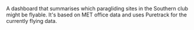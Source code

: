 A dashboard that summarises which paragliding sites in the Southern club might be flyable. It's based on MET office data and uses Puretrack for the currently flying data.
